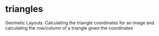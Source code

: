 # triangles
Geometic Layouts.  Calculating the triangle coordinates for an image and calculating the row/column of a triangle given the coordinates
